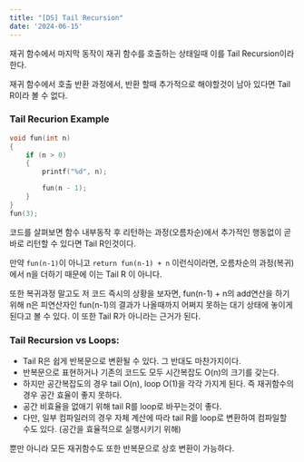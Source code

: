 ```yaml
---
title: "[DS] Tail Recursion"
date: '2024-06-15'
---
```

재귀 함수에서 마지막 동작이 재귀 함수를 호출하는 상태일때 이를 Tail Recursion이라 한다.

재귀 함수에서 호출 반환 과정에서, 반환 할때 추가적으로 해야할것이 남아 있다면 Tail R이라 볼 수 없다.
### Tail Recurion Example
```cpp
void fun(int n)
{
	if (n > 0)
	{
		printf("%d", n);

		fun(n - 1);
	}
}
fun(3);
```
코드를 살펴보면 함수 내부동작 후 리턴하는 과정(오름차순)에서 추가적인 행동없이 곧바로 리턴할 수 있다면 Tail R인것이다.

만약 `fun(n-1)`이 아니고 `return fun(n-1) + n` 이런식이라면, 오름차순의 과정(복귀)에서 n을 더하기 때문에 이는 Tail R 이 아니다.

또한 복귀과정 말고도 저 코드 즉시의 상황을 보자면, fun(n-1) + n의 add연산을 하기위해 n은 피연산자인 fun(n-1)의 결과가 나올때까지 어쩌지 못하는 대기 상태에 놓이게 된다고 볼 수 있다. 이 또한 Tail R가 아니라는 근거가 된다.

### Tail Recursion vs Loops:
- Tail R은 쉽게 반복문으로 변환될 수 있다. 그 반대도 마찬가지이다.
- 반복문으로 표현하거나 기존의 코드도 모두 시간복잡도 O(n)의 크기를 갖는다.
- 하지만 공간복잡도의 경우 tail O(n), loop O(1)을 각각 가지게 된다. 즉 재귀함수의 경우 공간 효율이 좋지 못하다.
- 공간 비효율을 없애기 위해 tail R를 loop로 바꾸는것이 좋다.
- 다만, 일부 컴파일러의 경우 자체 계산에 따라 tail R를 loop로 변환하여 컴파일할 수도 있다. (공간을 효율적으로 실행시키기 위해)

뿐만 아니라 모든 재귀함수도 또한 반복문으로 상호 변환이 가능하다.